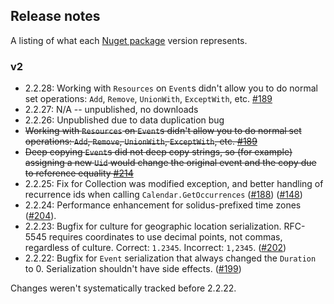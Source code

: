 ## Release notes

A listing of what each [Nuget package](https://www.nuget.org/packages/Ical.Net) version represents.

### v2

* 2.2.28: Working with `Resources` on `Event`s didn't allow you to do normal set operations: `Add`, `Remove`, `UnionWith`, `ExceptWith`, etc. [#189](https://github.com/rianjs/ical.net/issues/189)
* 2.2.27: N/A -- unpublished, no downloads
* 2.2.26: Unpublished due to data duplication bug
 * ~~Working with `Resources` on `Event`s didn't allow you to do normal set operations: `Add`, `Remove`, `UnionWith`, `ExceptWith`, etc. [#189](https://github.com/rianjs/ical.net/issues/189)~~
 * ~~Deep copying `Event`s did not deep copy strings, so (for example) assigning a new `Uid` would change the original event and the copy due to reference equality [#214](https://github.com/rianjs/ical.net/issues/214)~~
* 2.2.25: Fix for Collection was modified exception, and better handling of recurrence ids when calling `Calendar.GetOccurrences` ([#188](https://github.com/rianjs/ical.net/issues/188)) ([#148](https://github.com/rianjs/ical.net/issues/148))
* 2.2.24: Performance enhancement for solidus-prefixed time zones ([#204](https://github.com/rianjs/ical.net/issues/204)).
* 2.2.23: Bugfix for culture for geographic location serialization. RFC-5545 requires coordinates to use decimal points, not commas, regardless of culture. Correct: `1.2345`. Incorrect: `1,2345`. ([#202](https://github.com/rianjs/ical.net/issues/202))
* 2.2.22: Bugfix for `Event` serialization that always changed the `Duration` to 0. Serialization shouldn't have side effects. ([#199](https://github.com/rianjs/ical.net/issues/199))

Changes weren't systematically tracked before 2.2.22.